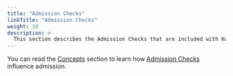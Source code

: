```yaml
---
title: "Admission Checks"
linkTitle: "Admission Checks"
weight: 10
description: >
  This section describes the Admission Checks that are included with Kueue.
---
```

You can read the [Concepts](/docs/concepts) section to learn how [Admission Checks](/docs/concepts/admission_check/) influence admission.
